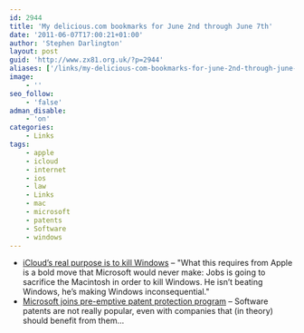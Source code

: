 ```yaml
---
id: 2944
title: 'My delicious.com bookmarks for June 2nd through June 7th'
date: '2011-06-07T17:00:21+01:00'
author: 'Stephen Darlington'
layout: post
guid: 'http://www.zx81.org.uk/?p=2944'
aliases: ['/links/my-delicious-com-bookmarks-for-june-2nd-through-june-7th.html']
image:
    - ''
seo_follow:
    - 'false'
adman_disable:
    - 'on'
categories:
    - Links
tags:
    - apple
    - icloud
    - internet
    - ios
    - law
    - Links
    - mac
    - microsoft
    - patents
    - Software
    - windows
---
```


- [iCloud’s real purpose is to kill Windows](http://www.cringely.com/2011/06/iclouds-real-purpose-is-to-kill-windows/?utm_source=feedburner&utm_medium=feed&utm_campaign=Feed:+ICringely+(I,+Cringely)) – "What this requires from Apple is a bold move that Microsoft would never make: Jobs is going to sacrifice the Macintosh in order to kill Windows. He isn’t beating Windows, he’s making Windows inconsequential."
- [Microsoft joins pre-emptive patent protection program](http://arstechnica.com/microsoft/news/2011/06/microsoft-joins-pre-emptive-patent-protection-program.ars) – Software patents are not really popular, even with companies that (in theory) should benefit from them…